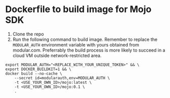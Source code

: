 # Dockerfile to build image for Mojo SDK

1. Clone the repo
1. Run the following command to build image. Remember to replace the `MODULAR_AUTH` environment variable with yours obtained from modular.com. Preferrably the build process is more likely to succeed in a cloud VM outside network-restricted area.

```shell
export MODULAR_AUTH="<REPLACE_WITH_YOUR_UNIQUE_TOKEN>" && \
export DOCKER_BUILDKIT=1 && \
docker build --no-cache \
    --secret id=modularauth,env=MODULAR_AUTH \
    -t <USE_YOUR_OWN_ID>/mojo:latest \
    -t <USE_YOUR_OWN_ID>/mojo:0.1 \
    .
```
